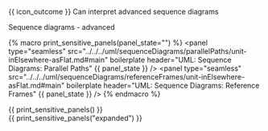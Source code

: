 <span id="prereqs"></span>

<span id="outcomes">{{ icon_outcome }} Can interpret advanced sequence diagrams</span>

<span id="title">Sequence diagrams - advanced</span>

<div id="body">

{% macro print_sensitive_panels(panel_state="") %}
<panel type="seamless" src="../../../uml/sequenceDiagrams/parallelPaths/unit-inElsewhere-asFlat.md#main" boilerplate  header="UML: Sequence Diagrams: Parallel Paths" {{ panel_state }} />
<panel type="seamless" src="../../../uml/sequenceDiagrams/referenceFrames/unit-inElsewhere-asFlat.md#main" boilerplate  header="UML: Sequence Diagrams: Reference Frames" {{ panel_state }} />
{% endmacro %}

<div class="print-only">
{{ print_sensitive_panels() }}
</div>
<div class="non-printable">
{{ print_sensitive_panels("expanded") }}
</div>


</div>

<div id="extras">
</div>
